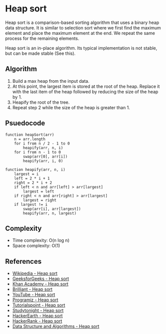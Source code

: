 # Heap sort

Heap sort is a comparison-based sorting algorithm that uses a binary heap data structure. It is similar to selection sort where we first find the maximum element and place the maximum element at the end. We repeat the same process for the remaining elements.

Heap sort is an in-place algorithm. Its typical implementation is not stable, but can be made stable (See this).

## Algorithm

1. Build a max heap from the input data.
2. At this point, the largest item is stored at the root of the heap. Replace it with the last item of the heap followed by reducing the size of the heap by 1.
3. Heapify the root of the tree.
4. Repeat step 2 while the size of the heap is greater than 1.


## Psuedocode

```
function heapSort(arr)
    n = arr.length
    for i from n / 2 - 1 to 0
        heapify(arr, n, i)
    for i from n - 1 to 0
        swap(arr[0], arr[i])
        heapify(arr, i, 0)

function heapify(arr, n, i)
    largest = i
    left = 2 * i + 1
    right = 2 * i + 2
    if left < n and arr[left] > arr[largest]
        largest = left
    if right < n and arr[right] > arr[largest]
        largest = right
    if largest != i
        swap(arr[i], arr[largest])
        heapify(arr, n, largest)
```

## Complexity
- Time complexity: O(n log n)
- Space complexity: O(1)

## References

- [Wikipedia - Heap sort](https://en.wikipedia.org/wiki/Heapsort)
- [GeeksforGeeks - Heap sort](https://www.geeksforgeeks.org/heap-sort/)
- [Khan Academy - Heap sort](https://www.khanacademy.org/computing/computer-science/algorithms/heap-sort/a/heap-sort-analysis)
- [Brilliant - Heap sort](https://brilliant.org/wiki/heap-sort/)
- [YouTube - Heap sort](https://www.youtube.com/watch?v=MtQL_ll5KhQ)
- [Programiz - Heap sort](https://www.programiz.com/dsa/heap-sort)
- [Tutorialspoint - Heap sort](https://www.tutorialspoint.com/data_structures_algorithms/heap_sort.htm)
- [Studytonight - Heap sort](https://www.studytonight.com/data-structures/heap-sort)
- [HackerEarth - Heap sort](https://www.hackerearth.com/practice/algorithms/sorting/heap-sort/tutorial/)
- [HackerRank - Heap sort](https://www.hackerrank.com/topics/heap-sort)
- [Data Structure and Algorithms - Heap sort](https://www.tutorialspoint.com/data_structures_algorithms/heap_sort.htm)

